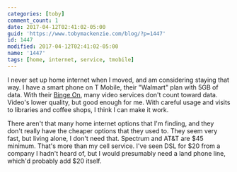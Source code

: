 ```yaml
---
categories: [toby]
comment_count: 1
date: 2017-04-12T02:41:02-05:00
guid: 'https://www.tobymackenzie.com/blog/?p=1447'
id: 1447
modified: 2017-04-12T02:41:02-05:00
name: '1447'
tags: [home, internet, service, tmobile]
---
```


I never set up home internet when I moved, and am considering staying that way.<!--more-->  I have a smart phone on T Mobile, their "Walmart" plan with 5GB of data.  With their [Binge On](https://www.t-mobile.com/offer/binge-on-streaming-video.html), many video services don't count toward data.  Video's lower quality, but good enough for me.  With careful usage and visits to libraries and coffee shops, I think I can make it work.

There aren't that many home internet options that I'm finding, and they don't really have the cheaper options that they used to.  They seem very fast, but living alone, I don't need that.  Spectrum and AT&T are $45 minimum.  That's more than my cell service.  I've seen DSL for $20 from a company I hadn't heard of, but I would presumably need a land phone line, which'd probably add $20 itself.
